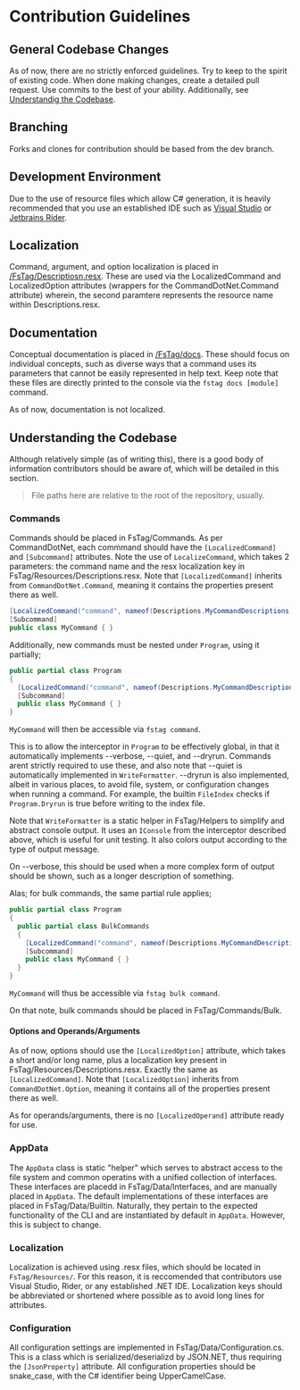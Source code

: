 # Contribution Guidelines

## General Codebase Changes

As of now, there are no strictly enforced guidelines. Try to keep to the spirit
of existing code. When done making changes, create a detailed pull request. Use
commits to the best of your ability. Additionally, see 
[Understandig the Codebase](#understanding-the-codebase).

## Branching

Forks and clones for contribution should be based from the dev branch.

## Development Environment

Due to the use of resource files which allow C# generation, it is heavily
recommended that you use an established IDE such as 
[Visual Studio](https://visualstudio.microsoft.com/downloads/) or 
[Jetbrains Rider](https://www.jetbrains.com/rider/).

## Localization

Command, argument, and option localization is placed in
[/FsTag/Descriptiosn.resx](./FsTag/Descriptions.resx). These are used via the
LocalizedCommand and LocalizedOption attributes (wrappers for the
CommandDotNet.Command attribute) wherein, the second paramtere represents the
resource name within Descriptions.resx.

## Documentation

Conceptual documentation is placed in [/FsTag/docs](./FsTag/docs). These should
focus on individual concepts, such as diverse ways that a command uses its
parameters that cannot be easily represented in help text. Keep note that these
files are directly printed to the console via the `fstag docs [module]` command.

As of now, documentation is not localized.

## Understanding the Codebase

Although relatively simple (as of writing this), there is a good body of 
information contributors should be aware of, which will be detailed in this 
section.

> File paths here are relative to the root of the repository, usually.

### Commands

Commands should be placed in FsTag/Commands. As per CommandDotNet, each commmand
should have the `[LocalizedCommand]` and `[Subcommand]` attributes. Note the use
of `LocalizeCommand`, which takes 2 parameters: the command name and the resx
localization key in FsTag/Resources/Descriptions.resx. Note that 
`[LocalizedCommand]` inherits from `CommandDotNet.Command`, meaning it contains
the properties present there as well.

```cs
[LocalizedCommand("command", nameof(Descriptions.MyCommandDescriptions))
[Subcommand]
public class MyCommand { }
```

Additionally, new commands must be nested under `Program`, using it partially;

```cs
public partial class Program
{
  [LocalizedCommand("command", nameof(Descriptions.MyCommandDescriptions))
  [Subcommand]
  public class MyCommand { }
}
```

`MyCommand` will then be accessible via `fstag command`.

This is to allow the interceptor in `Program` to be effectively global, in that
it automatically implements --verbose, --quiet, and --dryrun. Commands arent
strictly required to use these, and also note that --quiet is automatically
implemented in `WriteFormatter`. --dryrun is also implemented, albeit in various 
places, to avoid file, system, or configuration changes when running a command. For example,
the builtin `FileIndex` checks if `Program.Dryrun` is true before writing to the
index file.

Note that `WriteFormatter` is a static helper in FsTag/Helpers to simplify and 
abstract console output. It uses an `IConsole` from the interceptor described 
above, which is useful for unit testing. It also colors output according to the 
type of output message.

On --verbose, this should be used when a more complex form of output should be 
shown, such as a longer description of something.

Alas; for bulk commands, the same partial rule applies;

```cs
public partial class Program
{
  public partial class BulkCommands
  {
    [LocalizedCommand("command", nameof(Descriptions.MyCommandDescriptions))
    [Subcommand]
    public class MyCommand { }
  }
}
```

`MyCommand` will thus be accessible via `fstag bulk command`.

On that note, bulk commands should be placed in FsTag/Commands/Bulk.

#### Options and Operands/Arguments

As of now, options should use the `[LocalizedOption]` attribute, which
takes a short and/or long name, plus a localization key present in
FsTag/Resources/Descriptions.resx. Exactly the same as `[LocalizedCommand]`.
Note that `[LocalizedOption]` inherits from `CommandDotNet.Option`, meaning
it contains all of the properties present there as well.

As for operands/arguments, there is no `[LocalizedOperand]` attribute
ready for use.

### AppData

The `AppData` class is static "helper" which serves to abstract access to the 
file system and common operatins with a unified collection of interfaces.
These interfaces are placedd in FsTag/Data/Interfaces, and are manually placed
in `AppData`. The default implementations of these interfaces are placed in
FsTag/Data/Builtin. Naturally, they pertain to the expected functionality of 
the CLI and are instantiated by default in `AppData`. However, this is subject 
to change.

### Localization

Localization is achieved using .resx files, which should be located in
`FsTag/Resources/`. For this reason, it is reccomended that contributors use 
Visual Studio, Rider, or any established .NET IDE. Localization keys should
be abbreviated or shortened where possible as to avoid long lines for 
attributes.

### Configuration

All configuration settings are implemented in FsTag/Data/Configuration.cs.
This is a class which is serialized/deserializd by JSON.NET, thus requiring
the `[JsonProperty]` attribute. All configuration properties should be
snake_case, with the C# identifier being UpperCamelCase.
